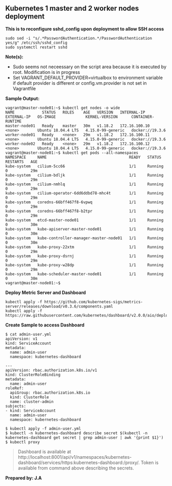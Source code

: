 ## Kubernetes 1 master and 2 worker nodes deployment

**This is to reconfigure sshd_config upon deployment to allow SSH access** 
```
sudo sed -i "s/.*PasswordAuthentication.*/PasswordAuthentication yes/g" /etc/ssh/sshd_config
sudo systemctl restart sshd
```

**Note(s):** 
- Sudo seems not neceessary on the script area because it is executed by root. Modification is in progress
- Set VAGRANT_DEFAULT_PROVIDER=virtualbox to environment variable if default provider is different or config.vm.provider is not set in Vagrantfile

**Sample Output:**
```
vagrant@master-node01:~$ kubectl get nodes -o wide
NAME            STATUS   ROLES    AGE   VERSION   INTERNAL-IP     EXTERNAL-IP   OS-IMAGE             KERNEL-VERSION      CONTAINER-RUNTIME
master-node01   Ready    master   30m   v1.18.2   172.16.100.10   <none>        Ubuntu 18.04.4 LTS   4.15.0-99-generic   docker://19.3.6
worker-node01   Ready    <none>   29m   v1.18.2   172.16.100.11   <none>        Ubuntu 18.04.4 LTS   4.15.0-99-generic   docker://19.3.6
worker-node02   Ready    <none>   29m   v1.18.2   172.16.100.12   <none>        Ubuntu 18.04.4 LTS   4.15.0-99-generic   docker://19.3.6
vagrant@master-node01:~$ kubectl get pods --all-namespaces
NAMESPACE     NAME                                    READY   STATUS    RESTARTS   AGE
kube-system   cilium-5cc66                            1/1     Running   0          29m
kube-system   cilium-bdljk                            1/1     Running   0          29m
kube-system   cilium-nmhlq                            1/1     Running   0          29m
kube-system   cilium-operator-6dd6ddbd78-mhc4t        1/1     Running   0          29m
kube-system   coredns-66bff467f8-6vpwq                1/1     Running   0          29m
kube-system   coredns-66bff467f8-b2tpr                1/1     Running   0          29m
kube-system   etcd-master-node01                      1/1     Running   0          30m
kube-system   kube-apiserver-master-node01            1/1     Running   0          30m
kube-system   kube-controller-manager-master-node01   1/1     Running   0          30m
kube-system   kube-proxy-22xtm                        1/1     Running   0          29m
kube-system   kube-proxy-dsrnj                        1/1     Running   0          29m
kube-system   kube-proxy-w28dp                        1/1     Running   0          29m
kube-system   kube-scheduler-master-node01            1/1     Running   0          30m
vagrant@master-node01:~$
```

**Deploy Metric Server and Dashboard**
```
kubectl apply -f https://github.com/kubernetes-sigs/metrics-server/releases/download/v0.3.6/components.yaml
kubectl apply -f https://raw.githubusercontent.com/kubernetes/dashboard/v2.0.0/aio/deploy/recommended.yaml
```

**Create Sample to access Dashboard**
```
$ cat admin-user.yml
apiVersion: v1
kind: ServiceAccount
metadata:
  name: admin-user
  namespace: kubernetes-dashboard

---
apiVersion: rbac.authorization.k8s.io/v1
kind: ClusterRoleBinding
metadata:
  name: admin-user
roleRef:
  apiGroup: rbac.authorization.k8s.io
  kind: ClusterRole
  name: cluster-admin
subjects:
- kind: ServiceAccount
  name: admin-user
  namespace: kubernetes-dashboard

$ kubectl apply -f admin-user.yml
$ kubectl -n kubernetes-dashboard describe secret $(kubectl -n kubernetes-dashboard get secret | grep admin-user | awk '{print $1}')
$ kubectl proxy
```
> Dashboard is available at http://localhost:8001/api/v1/namespaces/kubernetes-dashboard/services/https:kubernetes-dashboard:/proxy/. Token is available from command above describing the secrets.

**Prepared by: J.A**
